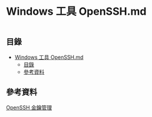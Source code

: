 # Windows 工具 OpenSSH.md

```
```

## 目錄

- [Windows 工具 OpenSSH.md](#windows-工具-opensshmd)
	- [目錄](#目錄)
	- [參考資料](#參考資料)

## 參考資料

[OpenSSH 金鑰管理](https://docs.microsoft.com/zh-tw/windows-server/administration/openssh/openssh_keymanagement)